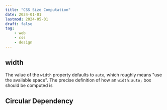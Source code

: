 ```yaml
---
title: "CSS Size Computation"
date: 2024-01-01
lastmod: 2024-05-01
draft: false
tag:
    - web
    - css
    - design
---
```


## width

The value of the `width` property defaults to `auto`, which roughly means "use the available space".
The precise definition of how an `width:auto;` box should be computed is 

## Circular Dependency